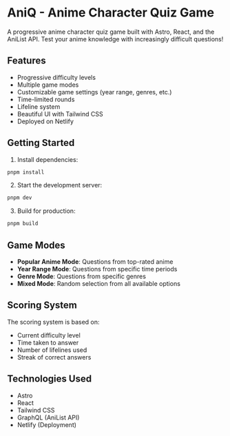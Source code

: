 # AniQ - Anime Character Quiz Game

A progressive anime character quiz game built with Astro, React, and the AniList API. Test your anime knowledge with increasingly difficult questions!

## Features

- Progressive difficulty levels
- Multiple game modes
- Customizable game settings (year range, genres, etc.)
- Time-limited rounds
- Lifeline system
- Beautiful UI with Tailwind CSS
- Deployed on Netlify

## Getting Started

1. Install dependencies:
```bash
pnpm install
```

2. Start the development server:
```bash
pnpm dev
```

3. Build for production:
```bash
pnpm build
```

## Game Modes

- **Popular Anime Mode**: Questions from top-rated anime
- **Year Range Mode**: Questions from specific time periods
- **Genre Mode**: Questions from specific genres
- **Mixed Mode**: Random selection from all available options

## Scoring System

The scoring system is based on:
- Current difficulty level
- Time taken to answer
- Number of lifelines used
- Streak of correct answers

## Technologies Used

- Astro
- React
- Tailwind CSS
- GraphQL (AniList API)
- Netlify (Deployment)